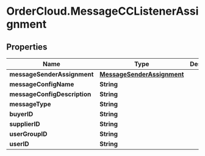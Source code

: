 # OrderCloud.MessageCCListenerAssignment

## Properties
Name | Type | Description | Notes
------------ | ------------- | ------------- | -------------
**messageSenderAssignment** | [**MessageSenderAssignment**](MessageSenderAssignment.md) |  | [optional] 
**messageConfigName** | **String** |  | [optional] 
**messageConfigDescription** | **String** |  | [optional] 
**messageType** | **String** |  | [optional] 
**buyerID** | **String** |  | [optional] 
**supplierID** | **String** |  | [optional] 
**userGroupID** | **String** |  | [optional] 
**userID** | **String** |  | [optional] 


